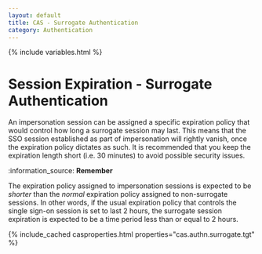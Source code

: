 ```yaml
---
layout: default
title: CAS - Surrogate Authentication
category: Authentication
---
```

{% include variables.html %}

# Session Expiration - Surrogate Authentication

An impersonation session can be assigned a specific expiration policy that would control how long a surrogate session
may last. This means that the SSO session established as part of impersonation will rightly vanish, once the
expiration policy dictates as such. It is recommended that you keep the expiration length short (i.e. 30 minutes) to avoid possible security issues.

<div class="alert alert-info">:information_source: <strong>Remember</strong><p>
The expiration policy assigned to impersonation sessions is expected to be <i>shorter</i> than the <i>normal</i> expiration policy
assigned to non-surrogate sessions. In other words, if the usual expiration policy that controls the single sign-on session is set to last
2 hours, the surrogate session expiration is expected to be a time period less than or equal to 2 hours.
</p></div>

{% include_cached casproperties.html properties="cas.authn.surrogate.tgt" %}
